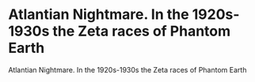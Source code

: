 # Atlantian Nightmare. In the 1920s-1930s the Zeta races of Phantom Earth

Atlantian Nightmare. In the 1920s-1930s the Zeta races of Phantom Earth